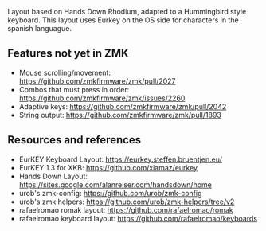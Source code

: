 Layout based on Hands Down Rhodium, adapted to a Hummingbird style keyboard.
This layout uses Eurkey on the OS side for characters in the spanish languague.

## Features not yet in ZMK
- Mouse scrolling/movement: https://github.com/zmkfirmware/zmk/pull/2027
- Combos that must press in order: https://github.com/zmkfirmware/zmk/issues/2260
- Adaptive keys: https://github.com/zmkfirmware/zmk/pull/2042
- String output: https://github.com/zmkfirmware/zmk/pull/1893

## Resources and references
- EurKEY Keyboard Layout: https://eurkey.steffen.bruentjen.eu/
- EurKEY 1.3 for XKB: https://github.com/xiamaz/eurkey
- Hands Down Layout: https://sites.google.com/alanreiser.com/handsdown/home
- urob's zmk-config: https://github.com/urob/zmk-config
- urob's zmk helpers: https://github.com/urob/zmk-helpers/tree/v2
- rafaelromao romak layout: https://github.com/rafaelromao/romak
- rafaelromao keyboard layout: https://github.com/rafaelromao/keyboards
